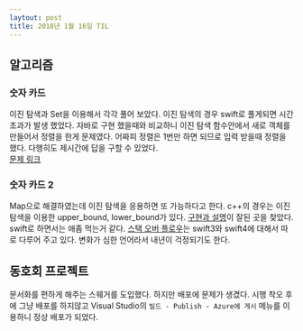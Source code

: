 ```yaml
---
laytout: post
title: 2018년 1월 16일 TIL
---
```


## 알고리즘
### 숫자 카드
이진 탐색과 Set을 이용해서 각각 풀어 보았다. 이진 탐색의 경우 swift로 풀게되면 시간 초과가 발생 했었다. 자바로 구현 했을때와 비교하니 이진 탐색 함수안에서 새로 객체를 만들어서 정렬을 한게 문제였다. 어짜피 정렬은 1번만 하면 되므로 입력 받을때 정렬을 했다. 다행히도 제시간에 답을 구할 수 있었다.     
[문제 링크](https://www.acmicpc.net/problem/10815)

### 숫자 카드 2
Map으로 해결하였는데 이진 탐색을 응용하면 또 가능하다고 한다. c++의 경우는 이진 탐색을 이용한 upper_bound, lower_bound가 있다. [구현과 설명](http://12bme.tistory.com/120)이 잘된 곳을 찾았다.   
swift로 하면서는 애좀 먹는거 같다. [스택 오버 플로우](https://stackoverflow.com/questions/30545518/how-to-count-occurrences-of-an-element-in-a-swift-array)는 swift3와 swift4에 대해서 따로 다루어 주고 있다. 변화가 심한 언어라서 내년이 걱정되기도 한다.

## 동호회 프로젝트
문서화를 편하게 해주는 스웨거를 도입했다. 하지만 배포에 문제가 생겼다. 시행 착오 후에 그냥 배포를 하지않고 Visual Studio의 `빌드 - Publish - Azure에 게시` 메뉴를 이용하니 정상 배포가 되었다.